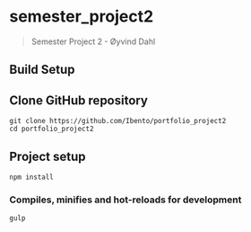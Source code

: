 # semester_project2

> Semester Project 2 - Øyvind Dahl

## Build Setup

## Clone GitHub repository
```
git clone https://github.com/Ibento/portfolio_project2
cd portfolio_project2
```
## Project setup
```
npm install
```

### Compiles, minifies and hot-reloads for development
```
gulp
```
